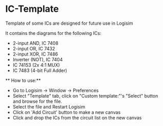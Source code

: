 # IC-Template
 
 Template of some ICs are designed for future use in Logisim

 It contains the diagrams for the following ICs:
 - 2-input AND, IC 7408
 - 2-input OR, IC 7432
 - 2-input XOR, IC 7486
 - Inverter (NOT), IC 7404
 - IC 74153 (2x 4:1 MUX)
 - IC 7483 (4-bit Full Adder)

** How to use:**
 - Go to Logisim -> Window -> Preferences
 - Select "Template" tab, click on "Custom template:"'s "Select" button and browse for the file.
 - Select the file and Restart Logisim
 - Click on 'Add Circuit' button to make a new canvas
 - Click and drop the ICs from the circuit list on the new canvas